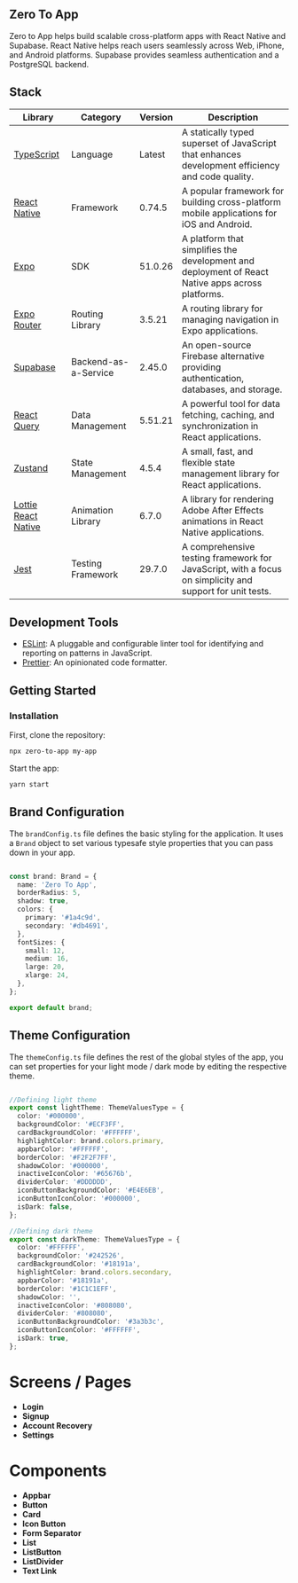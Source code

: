 ## Zero To App
Zero to App helps build scalable cross-platform apps with React Native and Supabase. React Native helps reach users seamlessly across Web, iPhone, and Android platforms. Supabase provides seamless authentication and a PostgreSQL backend. 

## Stack

| Library                                               | Category              | Version | Description                                                                                     |
| ----------------------------------------------------- | --------------------- | ------- | ----------------------------------------------------------------------------------------------- |
| [TypeScript](https://www.typescriptlang.org/)         | Language              | Latest  | A statically typed superset of JavaScript that enhances development efficiency and code quality. |
| [React Native](https://reactnative.dev/)              | Framework             | 0.74.5  | A popular framework for building cross-platform mobile applications for iOS and Android.        |
| [Expo](https://expo.dev/)                             | SDK  | 51.0.26 | A platform that simplifies the development and deployment of React Native apps across platforms. |
| [Expo Router](https://expo.dev/router)                | Routing Library       | 3.5.21  | A routing library for managing navigation in Expo applications.                                |
| [Supabase](https://supabase.com/)                     | Backend-as-a-Service  | 2.45.0  | An open-source Firebase alternative providing authentication, databases, and storage.           |
| [React Query](https://react-query.tanstack.com/)      | Data Management       | 5.51.21 | A powerful tool for data fetching, caching, and synchronization in React applications.          |
| [Zustand](https://zustand-demo.pmnd.rs/)              | State Management      | 4.5.4   | A small, fast, and flexible state management library for React applications.                    |
| [Lottie React Native](https://airbnb.io/lottie/#/react-native) | Animation Library     | 6.7.0   | A library for rendering Adobe After Effects animations in React Native applications.           |
| [Jest](https://jestjs.io/)                            | Testing Framework     | 29.7.0  | A comprehensive testing framework for JavaScript, with a focus on simplicity and support for unit tests. |


## Development Tools
- [ESLint](https://eslint.org/): A pluggable and configurable linter tool for identifying and reporting on patterns in JavaScript.
- [Prettier](https://prettier.io/): An opinionated code formatter.



## Getting Started

### Installation

First, clone the repository:

```bash
npx zero-to-app my-app
```

Start the app:

```bash
yarn start
```


## Brand Configuration

The `brandConfig.ts` file defines the basic styling for the application. It uses a `Brand` object to set various typesafe style properties that you can pass down in your app.

```typescript

const brand: Brand = {
  name: 'Zero To App',
  borderRadius: 5,
  shadow: true,
  colors: {
    primary: '#1a4c9d',
    secondary: '#db4691',
  },
  fontSizes: {
    small: 12,
    medium: 16,
    large: 20,
    xlarge: 24,
  },
};

export default brand;

```

## Theme Configuration

The `themeConfig.ts` file defines the rest of the global styles  of the app, you can set properties for your light mode / dark mode by editing the respective
theme.

```typescript

//Defining light theme
export const lightTheme: ThemeValuesType = {
  color: '#000000',
  backgroundColor: '#ECF3FF',
  cardBackgroundColor: '#FFFFFF',
  highlightColor: brand.colors.primary,
  appbarColor: '#FFFFFF',
  borderColor: '#F2F2F7FF',
  shadowColor: '#000000',
  inactiveIconColor: '#65676b',
  dividerColor: '#DDDDDD',
  iconButtonBackgroundColor: '#E4E6EB',
  iconButtonIconColor: '#000000',
  isDark: false,
};

//Defining dark theme
export const darkTheme: ThemeValuesType = {
  color: '#FFFFFF',
  backgroundColor: '#242526',
  cardBackgroundColor: '#18191a',
  highlightColor: brand.colors.secondary,
  appbarColor: '#18191a',
  borderColor: '#1C1C1EFF',
  shadowColor: '',
  inactiveIconColor: '#808080',
  dividerColor: '#808080',
  iconButtonBackgroundColor: '#3a3b3c',
  iconButtonIconColor: '#FFFFFF',
  isDark: true,
};

```

# Screens / Pages 

- **Login**
- **Signup**
- **Account Recovery**
- **Settings**

# Components

- **Appbar**
- **Button**
- **Card**
- **Icon Button**
- **Form Separator**
- **List**
- **ListButton**
- **ListDivider**
- **Text Link**
